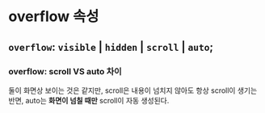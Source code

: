 # overflow 속성

## `overflow`: `visible` | `hidden` | `scroll` | `auto`;

### overflow: scroll VS auto 차이


둘이 화면상 보이는 것은 같지만,
scroll은 내용이 넘치지 않아도 항상 scroll이 생기는 반면,
auto는 **화면이 넘칠 때만** scroll이 자동 생성된다.
